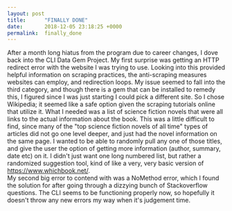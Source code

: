 ```yaml
---
layout: post
title:      "FINALLY DONE"
date:       2018-12-05 23:18:25 +0000
permalink:  finally_done
---
```



After a month long hiatus from the program due to career changes, I dove back into the CLI Data Gem Project. 
My first surprise was getting an HTTP redirect error with the website I was trying to use. Looking into this provided helpful information on scraping practices,  the anti-scraping measures websites can employ, and redirection loops. My issue seemed to fall into the third category, and though there is a gem that can be installed to remedy this, I figured since I was just starting I could pick a different site. 
So I chose Wikipedia; it seemed like a safe option given the scraping tutorials online that utilize it. 
What I needed was a list of science fiction novels that were all links to the actual information about the book. This was  a little difficult to find, since many of the "top science fiction novels of all time" types of articles did not go one level deeper, and just had  the novel information on the same page. 
I wanted to be able to randomly pull any one of those titles, and give the user the option of getting more information (author, summary, date etc) on it. I didn't just want one long numbered list, but rather a randomized suggestion tool, kind of like a very, very basic version of https://www.whichbook.net/.  
My second big error to contend with was a NoMethod error, which I found the solution for after going through a dizzying bunch of Stackoverflow questions. 
The CLI seems to be functioning properly now, so hopefully it doesn't throw any new errors my way when it's judgement time.
